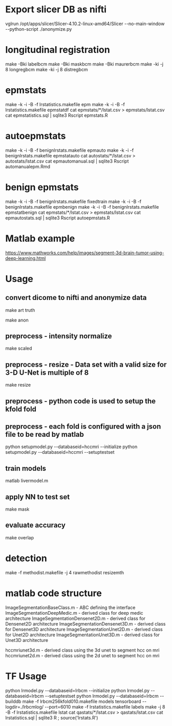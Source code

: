 
Export slicer DB as nifti 
==============
vglrun /opt/apps/slicer/Slicer-4.10.2-linux-amd64/Slicer --no-main-window --python-script ./anonymize.py

longitudinal registration 
==============

make -Bki labelbcm
make -Bki maskbcm
make -Bki maurerbcm
make -ki -j 8 longregbcm
make -ki -j 8 distregbcm

epmstats 
==============
make -k -i -B -f lrstatistics.makefile epm
make -k -i -B -f lrstatistics.makefile epmstatdf
cat epmstats/*/lstat.csv > epmstats/lstat.csv
cat epmstatistics.sql  | sqlite3
Rscript epmstats.R

autoepmstats 
==============
make -k -i -B -f benignlrstats.makefile epmauto
make -k -i    -f benignlrstats.makefile epmstatauto
cat autostats/*/lstat.csv > autostats/lstat.csv
cat epmautomanual.sql  | sqlite3
Rscript automanualepm.Rmd

benign epmstats 
==============
make -k -i -B -f benignlrstats.makefile fixedtrain
make -k -i -B -f benignlrstats.makefile epmbenign
make -k -i -B -f benignlrstats.makefile epmstatbenign
cat epmstats/*/lstat.csv > epmstats/lstat.csv
cat epmautostats.sql  | sqlite3
Rscript autoepmstats.R

Matlab example 
==============

https://www.mathworks.com/help/images/segment-3d-brain-tumor-using-deep-learning.html


# Usage

## convert dicome to nifti and anonymize data

make art truth

make anon


## preprocess - intensity normalize  

make scaled

## preprocess - resize - Data set with a valid size for 3-D U-Net is multiple of 8

make resize

## preprocess - python code is used to setup the kfold fold  
## preprocess - each fold is configured with a json file to be read by matlab

python setupmodel.py --databaseid=hccmri --initialize
python setupmodel.py --databaseid=hccmri --setuptestset

## train models

matlab livermodel.m

## apply NN to test set

make mask

## evaluate accuracy

make overlap

# detection 

make -f methodist.makefile -j 4 rawmethodist resizemth

# matlab code structure

ImageSegmentationBaseClass.m  - ABC defining the interface
ImageSegmentationDeepMedic.m  - derived class for deep medic architecture
ImageSegmentationDensenet2D.m - derived class for Densenet2D architecture
ImageSegmentationDensenet3D.m - derived class for Densenet3D architecture
ImageSegmentationUnet2D.m     - derived class for Unet2D     architecture
ImageSegmentationUnet3D.m     - derived class for Unet3D     architecture


hccmriunet3d.m - derived class using the 3d unet to segment hcc on mri
hccmriunet2d.m - derived class using the 2d unet to segment hcc on mri


TF Usage
=====
python lrmodel.py --databaseid=lrbcm --initialize
python lrmodel.py --databaseid=lrbcm --setuptestset
python lrmodel.py --databaseid=lrbcm --builddb
make -f lrbcm256kfold010.makefile models
tensorboard  --logdir=./lrbcmlog/  --port=6010
make -f lrstatistics.makefile labels
make -j 8 -B -f lrstatistics.makefile lstat
cat qastats/*/lstat.csv > qastats/lstat.csv
cat lrstatistics.sql  | sqlite3
R ; source('lrstats.R')
